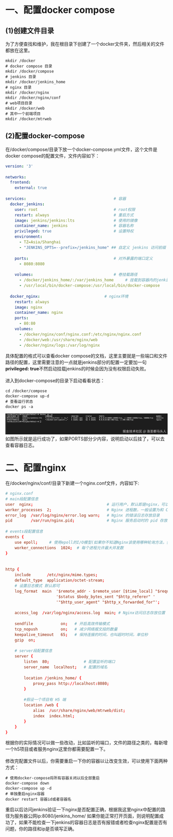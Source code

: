 # 一、配置docker compose
## (1)创建文件目录
为了方便查找和维护，我在根目录下创建了一个docker文件夹，然后相关的文件都放在这里。
```shell
mkdir /docker
# docker compose 目录
mkdir /docker/compose
# jenkins 目录
mkdir /docker/jenkins_home
# nginx 目录
mkdir /docker/nginx
mkdir /docker/nginx/conf
# web项目目录
mkdir /docker/web
# 其中一个前端项目
mkdir /docker/mtrweb
```
## (2)配置docker-compose
在/docker/compose/目录下放一个docker-compose.yml文件，这个文件是docker compose的配置文件，文件内容如下：
```yml
version: '3'
 
networks:
  frontend:
    external: true
 
services:                                      # 容器
  docker_jenkins:
    user: root                                 # root权限
    restart: always                            # 重启方式
    image: jenkins/jenkins:lts                 # 使用的镜像
    container_name: jenkins                    # 容器名称
    privileged: true                           # 设置特权
    environment:
      - TZ=Asia/Shanghai
      - "JENKINS_OPTS=--prefix=/jenkins_home" ## 自定义 jenkins 访问前缀（上下文context）
 
    ports:                                     # 对外暴露的端口定义
      - 8080:8080
      
    volumes:                                   # 卷挂载路径
      - /docker/jenkins_home/:/var/jenkins_home     # 挂载到容器内的jenkins_home目录
      - /usr/local/bin/docker-compose:/usr/local/bin/docker-compose
  
  docker_nginx:                            # nginx环境
    restart: always
    image: nginx
    container_name: nginx
    ports:
      - 80:80
    volumes:
      - /docker/nginx/conf/nginx.conf:/etc/nginx/nginx.conf
      - /docker/web:/usr/share/nginx/web
      - /docker/nginx/logs:/var/log/nginx
```
具体配置的格式可以查看docker compose的文档，这里主要就是一些端口和文件路径的配置，这里需要注意的一点就是jenkins部分的配置一定要加一句**privileged: true**不然启动挂载jenkins的时候会因为没有权限启动失败。<br><br>
进入到docker-compose的目录下启动看看状态：
```shell
cd /docker/compose
docker-compose up-d
# 查看运行状态
docker ps -a
```
![alt text](doc-images-3/image.png)
如图所示就是运行成功了，如果PORTS部分少内容，说明启动以后挂了，可以去查看容器日志。
# 二、配置nginx
在/docker/nginx/conf/目录下新建一个nginx.conf文件，内容如下:
```conf
# nginx.conf 
# main段配置信息
user  nginx;                                # 运行用户，默认即是nginx，可以不进行设置
worker_processes  2;                        # Nginx 进程数，一般设置为和 CPU 核数一样
error_log  /var/log/nginx/error.log warn;   # Nginx 的错误日志存放目录
pid        /var/run/nginx.pid;              # Nginx 服务启动时的 pid 存放位置
 
# events段配置信息 
events {
    use epoll;     # 使用epoll的I/O模型(如果你不知道Nginx该使用哪种轮询方法，会自动选择一个最适合你操作系统的)
    worker_connections  1024;  # 每个进程允许最大并发数
}
 
 
http {
    include       /etc/nginx/mime.types;
    default_type  application/octet-stream;
    # 设置日志模式 默认即可
    log_format  main  '$remote_addr - $remote_user [$time_local] "$request" '
                      '$status $body_bytes_sent "$http_referer" '
                      '"$http_user_agent" "$http_x_forwarded_for"';
 
    access_log  /var/log/nginx/access.log  main; # Nginx访问日志存放位置
 
    sendfile            on;   # 开启高效传输模式
    tcp_nopush          on;   # 减少网络报文段的数量
    keepalive_timeout   65;   # 保持连接的时间，也叫超时时间，单位秒
    gzip  on;
 
    # server段配置信息
    server {
        listen  80;               # 配置监听的端口
        server_name  localhost;   # 配置的域名
 
        location /jenkins_home/ {  
            proxy_pass http://localhost:8080;    
        }  
               
        #假设一个项目有 H5 端
        location /web {
            alias  /usr/share/nginx/web/mtrweb/dist;
            index  index.html;  
        }
    }
}
```
根据你的实际情况可以做一些改动，比如监听的端口，文件的路径之类的，每新增一个h5项目或者服务nginx这里你都需要配置一下。<br><br>
修改完配置文件以后，你需要重启一下你的容器以让改变生效，可以使用下面两种方式：
```shell
# 使用docker-compose将所有容器关闭以后全部重启
docker-compose down
docker-compose up -d
# 单独重启nginx容器
docker restart 容器id或者容器名
```
重启以后访问jenkins验证一下nginx是否配置正确，根据我这里nginx中配置的路径为服务器公网ip:8080/jenkins_home/ 如果你能正常打开页面，则说明配置成功了，如果不能检查一下jenkins的容器日志是否有报错或者检查nginx配置是否有问题，你的路径和ip是否填写正确。